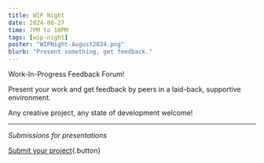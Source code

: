 ```yaml
---
title: WIP Night
date: 2024-08-27
time: 7PM to 10PM
tags: [wip-night]
poster: "WIPNight-August2024.png"
blurb: "Present something, get feedback."
---
```


Work-In-Progress Feedback Forum!

Present your work and get feedback by peers in a laid-back, supportive environment.

Any creative project, any state of development welcome!

<hr>

*Submissions for presentations*

[Submit your project](https://forms.gle/2qV4Zu9DrGhRCHy49){.button}
